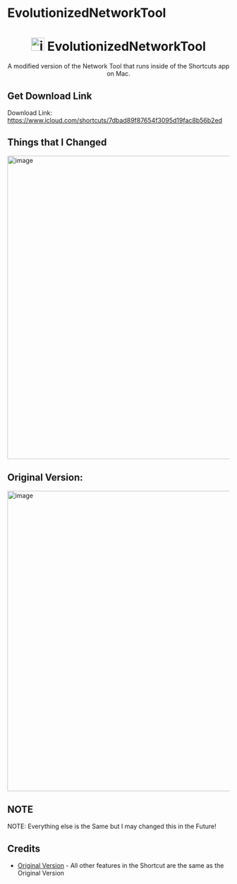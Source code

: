 # EvolutionizedNetworkTool

<h1 align="center">
    <img width="30" alt="image" src="https://github.com/KaungZinLin/EvolutionizedNetworkTool/assets/116542070/b69ceec3-a226-4435-9c28-093bc72c9d92">
    EvolutionizedNetworkTool
  </a>
</h1>



<p align="center">
A modified version of the Network Tool that runs inside of the Shortcuts app on Mac.
</p>

## Get Download Link

Download Link: https://www.icloud.com/shortcuts/7dbad89f87654f3095d19fac8b56b2ed

## Things that I Changed
<img width="688" alt="image" src="https://github.com/KaungZinLin/EvolutionizedNetworkTool/assets/116542070/4aae02bd-3212-495b-b9e8-9a0f0b16c576">

## Original Version:
<img width="681" alt="image" src="https://github.com/KaungZinLin/EvolutionizedNetworkTool/assets/116542070/1ec0e6d1-b397-460d-b8d5-42ad2719a56a">

## NOTE
NOTE: Everything else is the Same but I may changed this in the Future!

## Credits

- [Original Version](https://www.icloud.com/shortcuts/1c44d8f2c7dd45d6a041f669ccce4baf) - All other features in the Shortcut are the same as the Original Version
